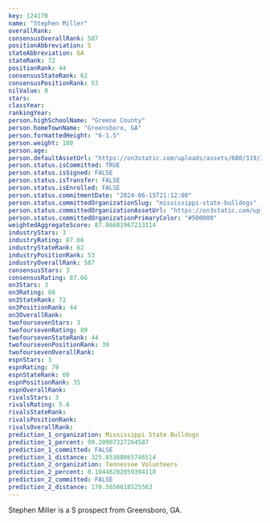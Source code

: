 ```yaml
---
key: 124170
name: "Stephen Miller"
overallRank: 
consensusOverallRank: 587
positionAbbreviation: S
stateAbbreviation: GA
stateRank: 72
positionRank: 44
consensusStateRank: 62
consensusPositionRank: 53
nilValue: 0
stars: 
classYear: 
rankingYear: 
person.highSchoolName: "Greene County"
person.homeTownName: "Greensboro, GA"
person.formattedHeight: "6-1.5"
person.weight: 180
person.age: 
person.defaultAssetUrl: "https://on3static.com/uploads/assets/680/319/319680.png"
person.status.isCommitted: TRUE
person.status.isSigned: FALSE
person.status.isTransfer: FALSE
person.status.isEnrolled: FALSE
person.status.commitmentDate: "2024-06-15T21:12:00"
person.status.committedOrganizationSlug: "mississippi-state-bulldogs"
person.status.committedOrganizationAssetUrl: "https://on3static.com/uploads/assets/526/238/238526.svg"
person.status.committedOrganizationPrimaryColor: "#500000"
weightedAggregateScore: 87.86681967213114
industryStars: 3
industryRating: 87.66
industryStateRank: 62
industryPositionRank: 53
industryOverallRank: 587
consensusStars: 3
consensusRating: 87.66
on3Stars: 3
on3Rating: 88
on3StateRank: 72
on3PositionRank: 44
on3OverallRank: 
twofoursevenStars: 3
twofoursevenRating: 89
twofoursevenStateRank: 44
twofoursevenPositionRank: 39
twofoursevenOverallRank: 
espnStars: 3
espnRating: 79
espnStateRank: 60
espnPositionRank: 35
espnOverallRank: 
rivalsStars: 3
rivalsRating: 5.6
rivalsStateRank: 
rivalsPositionRank: 
rivalsOverallRank: 
prediction_1_organization: Mississippi State Bulldogs
prediction_1_percent: 99.20907327264587
prediction_1_committed: FALSE
prediction_1_distance: 325.85388065746514
prediction_2_organization: Tennessee Volunteers
prediction_2_percent: 0.10446202059394118
prediction_2_committed: FALSE
prediction_2_distance: 170.5658618525563
---
```

Stephen Miller is a S prospect from Greensboro, GA.